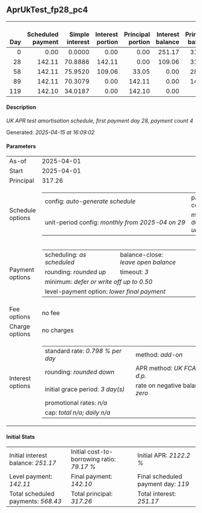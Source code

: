 <h2>AprUkTest_fp28_pc4</h2><table><thead style="vertical-align: bottom;"><th style="text-align: right;">Day</th><th style="text-align: right;">Scheduled payment</th><th style="text-align: right;">Simple interest</th><th style="text-align: right;">Interest portion</th><th style="text-align: right;">Principal portion</th><th style="text-align: right;">Interest balance</th><th style="text-align: right;">Principal balance</th><th style="text-align: right;">Total simple interest</th><th style="text-align: right;">Total interest</th><th style="text-align: right;">Total principal</th></thead><tr style="text-align: right;"><td class="ci00">0</td><td class="ci01" style="white-space: nowrap;">0.00</td><td class="ci02">0.0000</td><td class="ci03">0.00</td><td class="ci04">0.00</td><td class="ci05">251.17</td><td class="ci06">317.26</td><td class="ci07">0.0000</td><td class="ci08">0.00</td><td class="ci09">0.00</td></tr><tr style="text-align: right;"><td class="ci00">28</td><td class="ci01" style="white-space: nowrap;">142.11</td><td class="ci02">70.8886</td><td class="ci03">142.11</td><td class="ci04">0.00</td><td class="ci05">109.06</td><td class="ci06">317.26</td><td class="ci07">70.8886</td><td class="ci08">142.11</td><td class="ci09">0.00</td></tr><tr style="text-align: right;"><td class="ci00">58</td><td class="ci01" style="white-space: nowrap;">142.11</td><td class="ci02">75.9520</td><td class="ci03">109.06</td><td class="ci04">33.05</td><td class="ci05">0.00</td><td class="ci06">284.21</td><td class="ci07">146.8406</td><td class="ci08">251.17</td><td class="ci09">33.05</td></tr><tr style="text-align: right;"><td class="ci00">89</td><td class="ci01" style="white-space: nowrap;">142.11</td><td class="ci02">70.3079</td><td class="ci03">0.00</td><td class="ci04">142.11</td><td class="ci05">0.00</td><td class="ci06">142.10</td><td class="ci07">217.1485</td><td class="ci08">251.17</td><td class="ci09">175.16</td></tr><tr style="text-align: right;"><td class="ci00">119</td><td class="ci01" style="white-space: nowrap;">142.10</td><td class="ci02">34.0187</td><td class="ci03">0.00</td><td class="ci04">142.10</td><td class="ci05">0.00</td><td class="ci06">0.00</td><td class="ci07">251.1672</td><td class="ci08">251.17</td><td class="ci09">317.26</td></tr></table><p><h4>Description</h4><i>UK APR test amortisation schedule, first payment day 28, payment count 4</i></p><p>Generated: <i>2025-04-15 at 16:09:02</i></p><h4>Parameters</h4><table><tr><td>As-of</td><td>2025-04-01</td></tr><tr><td>Start</td><td>2025-04-01</td></tr><tr><td>Principal</td><td>317.26</td></tr><tr><td>Schedule options</td><td><table><tr><td>config: <i>auto-generate schedule</i></td><td>payment count: <i>4</i></td></tr><tr><td style="white-space: nowrap;">unit-period config: <i>monthly from 2025-04 on 29</i></td><td>max duration: <i>unlimited</i></td></tr></table></td></tr><tr><td>Payment options</td><td><table><tr><td>scheduling: <i>as scheduled</i></td><td>balance-close: <i>leave&nbsp;open&nbsp;balance</i></td></tr><tr><td>rounding: <i>rounded up</i></td><td>timeout: <i>3</i></td></tr><tr><td colspan='2'>minimum: <i>defer&nbsp;or&nbsp;write&nbsp;off&nbsp;up&nbsp;to&nbsp;0.50</i></td></tr><tr><td colspan='2'>level-payment option: <i>lower&nbsp;final&nbsp;payment</i></td></tr></table></td></tr><tr><td>Fee options</td><td>no fee</td></tr><tr><td>Charge options</td><td>no charges</td></tr><tr><td>Interest options</td><td><table><tr><td>standard rate: <i>0.798 % per day</i></td><td>method: <i>add-on</i></td></tr><tr><td>rounding: <i>rounded down</i></td><td>APR method: <i>UK FCA to 1 d.p.</i></td></tr><tr><td>initial grace period: <i>3 day(s)</i></td><td>rate on negative balance: <i>zero</i></td></tr><tr><td colspan="2">promotional rates: <i><i>n/a</i></i></td></tr><tr><td colspan="2">cap: <i>total <i>n/a</i>; daily <i>n/a</i></td></tr></table></td></tr></table><h4>Initial Stats</h4><table><tr><td>Initial interest balance: <i>251.17</i></td><td>Initial cost-to-borrowing ratio: <i>79.17 %</i></td><td>Initial APR: <i>2122.2 %</i></td></tr><tr><td>Level payment: <i>142.11</i></td><td>Final payment: <i>142.10</i></td><td>Final scheduled payment day: <i>119</i></td></tr><tr><td>Total scheduled payments: <i>568.43</i></td><td>Total principal: <i>317.26</i></td><td>Total interest: <i>251.17</i></td></tr></table>